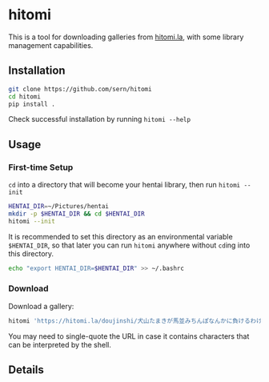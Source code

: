 # hitomi

This is a tool for downloading galleries from [hitomi.la](https://hitomi.la), with some library management capabilities.

## Installation

```bash
git clone https://github.com/sern/hitomi
cd hitomi
pip install .
```

Check successful installation by running `hitomi --help`


## Usage

### First-time Setup

`cd` into a directory that will become your hentai library, then run `hitomi --init`

```bash
HENTAI_DIR=~/Pictures/hentai
mkdir -p $HENTAI_DIR && cd $HENTAI_DIR
hitomi --init
```

It is recommended to set this directory as an environmental variable `$HENTAI_DIR`, so that later you can run `hitomi` anywhere without `cd`ing into this directory.

```bash
echo "export HENTAI_DIR=$HENTAI_DIR" >> ~/.bashrc
```

### Download

Download a gallery:

```bash
hitomi 'https://hitomi.la/doujinshi/犬山たまきが馬並みちんぽなんかに負けるわけないだろ!-日本語-1890998.html'
```
You may need to single-quote the URL in case it contains characters that can be interpreted by the shell.

## Details

